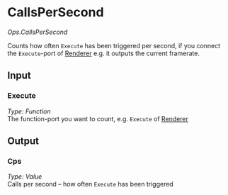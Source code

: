 # CallsPerSecond

*Ops.CallsPerSecond*  

Counts how often `Execute` has been triggered per second, if you connect the `Execute`-port of [Renderer](../Ops.Gl.Renderer/Ops.Gl.Renderer.md) e.g. it outputs the current framerate.

## Input

### Execute

*Type: Function*  
The function-port you want to count, e.g. `Execute` of [Renderer](../Ops.Gl.Renderer/Ops.Gl.Renderer.md)

## Output

### Cps

*Type: Value*  
Calls per second – how often `Execute` has been triggered